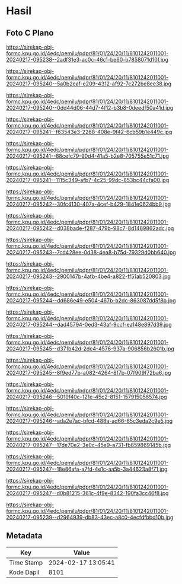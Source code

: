 # Hasil

## Foto C Plano

https://sirekap-obj-formc.kpu.go.id/4edc/pemilu/pdpr/81/01/24/20/11/8101242011001-20240217-095238--2adf31e3-ac0c-46c1-be60-b7858071d10f.jpg

https://sirekap-obj-formc.kpu.go.id/4edc/pemilu/pdpr/81/01/24/20/11/8101242011001-20240217-095240--5a0b2eaf-e209-4312-af92-7c272be8ee38.jpg

https://sirekap-obj-formc.kpu.go.id/4edc/pemilu/pdpr/81/01/24/20/11/8101242011001-20240217-095240--0dd44d06-44d7-4f12-b3b8-0deedf50a41d.jpg

https://sirekap-obj-formc.kpu.go.id/4edc/pemilu/pdpr/81/01/24/20/11/8101242011001-20240217-095241--f63543e3-2268-408e-9f42-6cb59b1e449c.jpg

https://sirekap-obj-formc.kpu.go.id/4edc/pemilu/pdpr/81/01/24/20/11/8101242011001-20240217-095241--88cefc79-90d4-41a5-b2e8-705755e51c71.jpg

https://sirekap-obj-formc.kpu.go.id/4edc/pemilu/pdpr/81/01/24/20/11/8101242011001-20240217-095241--1115c349-afb7-4c25-99dc-853bc44cfa00.jpg

https://sirekap-obj-formc.kpu.go.id/4edc/pemilu/pdpr/81/01/24/20/11/8101242011001-20240217-095242--30fc4130-407a-4cef-b429-1841e0624bb9.jpg

https://sirekap-obj-formc.kpu.go.id/4edc/pemilu/pdpr/81/01/24/20/11/8101242011001-20240217-095242--d038bade-f287-479b-98c7-8d1489862adc.jpg

https://sirekap-obj-formc.kpu.go.id/4edc/pemilu/pdpr/81/01/24/20/11/8101242011001-20240217-095243--7cd428ee-0d38-4ea8-b75d-79329d0bb640.jpg

https://sirekap-obj-formc.kpu.go.id/4edc/pemilu/pdpr/81/01/24/20/11/8101242011001-20240217-095243--2900147b-4afb-4be4-a822-ff51ab520803.jpg

https://sirekap-obj-formc.kpu.go.id/4edc/pemilu/pdpr/81/01/24/20/11/8101242011001-20240217-095244--dd686e49-e504-467b-b2dc-863087dd5f8b.jpg

https://sirekap-obj-formc.kpu.go.id/4edc/pemilu/pdpr/81/01/24/20/11/8101242011001-20240217-095244--dad45794-0ed3-43af-9ccf-ea148e897d39.jpg

https://sirekap-obj-formc.kpu.go.id/4edc/pemilu/pdpr/81/01/24/20/11/8101242011001-20240217-095245--d371b42d-2dc4-4576-937a-906856b2601b.jpg

https://sirekap-obj-formc.kpu.go.id/4edc/pemilu/pdpr/81/01/24/20/11/8101242011001-20240217-095245--8f9ed77b-a082-4264-8f7b-07f909f72ba6.jpg

https://sirekap-obj-formc.kpu.go.id/4edc/pemilu/pdpr/81/01/24/20/11/8101242011001-20240217-095246--5019f40c-121e-45c2-8151-157915056574.jpg

https://sirekap-obj-formc.kpu.go.id/4edc/pemilu/pdpr/81/01/24/20/11/8101242011001-20240217-095246--ada2e7ac-bfcd-488a-ad66-65c3eda2c9e5.jpg

https://sirekap-obj-formc.kpu.go.id/4edc/pemilu/pdpr/81/01/24/20/11/8101242011001-20240217-095247--17de70e2-3e0c-45e9-a731-fb859869145b.jpg

https://sirekap-obj-formc.kpu.go.id/4edc/pemilu/pdpr/81/01/24/20/11/8101242011001-20240217-095247--18e86afa-a7fd-4e1c-aa5b-3a44623a8f71.jpg

https://sirekap-obj-formc.kpu.go.id/4edc/pemilu/pdpr/81/01/24/20/11/8101242011001-20240217-095247--d0b81215-361c-4f9e-8342-190fa3cc46f8.jpg

https://sirekap-obj-formc.kpu.go.id/4edc/pemilu/pdpr/81/01/24/20/11/8101242011001-20240217-095239--d2964939-db83-43ec-a8c0-4ecfdfbbd10b.jpg


## Metadata

| Key        | Value               |
| ---------- | ------------------- |
| Time Stamp | 2024-02-17 13:05:41 |
| Kode Dapil | 8101                |



